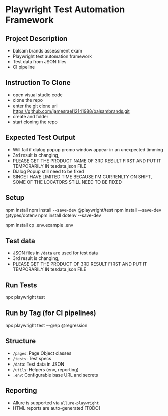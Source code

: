 # Playwright Test Automation Framework

## Project Description
- balsam brands assessment exam
- Playwright test automation framework
- Test data from JSON files
- CI pipeline

## Instruction To Clone
- open visual studio code
- clone the repo
- enter the git clone url https://github.com/jamesrael12141988/balsambrands.git
- create and folder
- start cloning the repo

## Expected Test Output
- Will fail if dialog popup promo window appear in an unexpected timming
- 3rd result is changing,
- PLEASE GET THE PRODUCT NAME OF 3RD RESULT FIRST 
    AND PUT IT TEMPORARILY IN tesdata.json FILE
- Dialog Popup still need to be fixed
- SINCE I HAVE LIMITED TIME BECAUSE I'M CURRENLTY ON SHIFT, SOME OF THE LOCATORS STILL NEED TO BE FIXED

## Setup
npm install
npm install --save-dev @playwright/test
npm install --save-dev @types/dotenv
npm install dotenv --save-dev

npm install
cp .env.example .env

## Test data
- JSON files in `/data` are used for test data
- 3rd result is changing, 
- PLEASE GET THE PRODUCT OF 3RD RESULT FIRST 
    AND PUT IT TEMPORARILY IN tesdata.json FILE

## Run Tests
npx playwright test

## Run by Tag (for CI pipelines)
npx playwright test --grep @regression

## Structure
- `/pages`: Page Object classes
- `/tests`: Test specs
- `/data`: Test data in JSON
- `/utils`: Helpers (env, reporting)
- `.env`: Configurable base URL and secrets

## Reporting
- Allure is supported via `allure-playwright`
- HTML reports are auto-generated [TODO]
